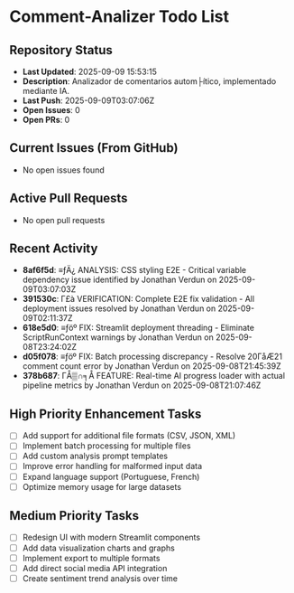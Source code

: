 # Comment-Analizer Todo List

## Repository Status
- **Last Updated**: 2025-09-09 15:53:15
- **Description**: Analizador de comentarios autom├ítico, implementado mediante IA.
- **Last Push**: 2025-09-09T03:07:06Z
- **Open Issues**: 0
- **Open PRs**: 0

## Current Issues (From GitHub)
- No open issues found
## Active Pull Requests
- No open pull requests
## Recent Activity
- **8af6f5d**: ≡ƒÄ¿ ANALYSIS: CSS styling E2E - Critical variable dependency issue identified by Jonathan Verdun on 2025-09-09T03:07:03Z
- **391530c**: Γ£à VERIFICATION: Complete E2E fix validation - All deployment issues resolved by Jonathan Verdun on 2025-09-09T02:11:37Z
- **618e5d0**: ≡ƒöº FIX: Streamlit deployment threading - Eliminate ScriptRunContext warnings by Jonathan Verdun on 2025-09-08T23:24:02Z
- **d05f078**: ≡ƒöº FIX: Batch processing discrepancy - Resolve 20ΓåÆ21 comment count error by Jonathan Verdun on 2025-09-08T21:45:39Z
- **378b687**: ΓÅ▒∩╕Å FEATURE: Real-time AI progress loader with actual pipeline metrics by Jonathan Verdun on 2025-09-08T21:07:46Z
## High Priority Enhancement Tasks
- [ ] Add support for additional file formats (CSV, JSON, XML)
- [ ] Implement batch processing for multiple files
- [ ] Add custom analysis prompt templates
- [ ] Improve error handling for malformed input data
- [ ] Expand language support (Portuguese, French)
- [ ] Optimize memory usage for large datasets

## Medium Priority Tasks
- [ ] Redesign UI with modern Streamlit components
- [ ] Add data visualization charts and graphs
- [ ] Implement export to multiple formats
- [ ] Add direct social media API integration
- [ ] Create sentiment trend analysis over time